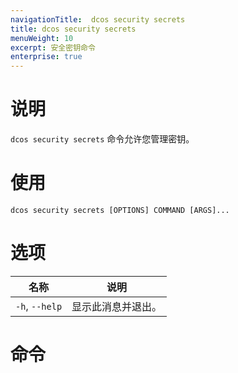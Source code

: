 ```yaml
---
navigationTitle:  dcos security secrets
title: dcos security secrets
menuWeight: 10
excerpt: 安全密钥命令
enterprise: true
---
```


# 说明

`dcos security secrets` 命令允许您管理密钥。

# 使用

```
dcos security secrets [OPTIONS] COMMAND [ARGS]...
```
 # 选项

| 名称 | 说明 |
|------------------|----------------------|
|  `-h`, `--help`        | 显示此消息并退出。|

# 命令

